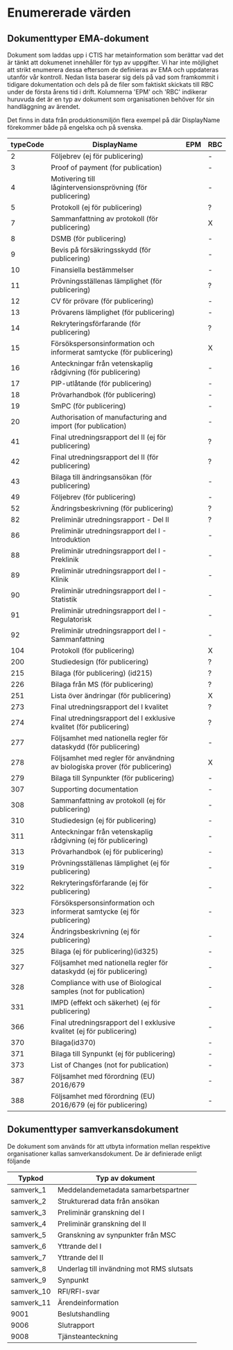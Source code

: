 Enumererade värden
==================


Dokumenttyper EMA-dokument
--------------------------

Dokument som laddas upp i CTIS har metainformation som berättar vad det är tänkt att dokumenet innehåller för typ av uppgifter. Vi har inte möjlighet att strikt enumerera dessa eftersom de definieras av EMA och uppdateras utanför vår kontroll. Nedan lista baserar sig dels på vad som framkommit i tidigare dokumentation och dels på de filer som faktiskt skickats till RBC under de första årens tid i drift. Kolumnerna 'EPM' och 'RBC' indikerar huruvuda det är en typ av dokument som organisationen behöver för sin handläggning av ärendet.

Det finns in data från produktionsmiljön flera exempel på där DisplayName förekommer både på engelska och på svenska. 

|typeCode | DisplayName                                                                  | EPM | RBC |
|---------| ------------                                                                 |-----|-----|
|2	      | Följebrev (ej för publicering)                                               |     |  -  |
|3	      | Proof of payment (for publication)                                           |     |  -  |
|4	      | Motivering till lågintervensionsprövning (för publicering)                   |     |  -  |
|5	      | Protokoll (ej för publicering)                                               |     |  ?  |
|7        | Sammanfattning av protokoll (för publicering)                                |     |  X  |
|8        | DSMB (för publicering)                                                       |     |  -  |
|9        | Bevis på försäkringsskydd (för publicering)                                  |     |  -  |
|10       | Finansiella bestämmelser                                                     |     |  -  |
|11       | Prövningsställenas lämplighet (för publicering)                              |     |  ?  |
|12       | CV för prövare (för publicering)                                             |     |  -  |
|13       | Prövarens lämplighet (för publicering)                                       |     |  -  |
|14       | Rekryteringsförfarande (för publicering)                                     |     |  ?  |
|15       | Försökspersonsinformation och informerat samtycke (för publicering)          |     |  X  |
|16       | Anteckningar från vetenskaplig rådgivning (för publicering)                  |     |  -  |
|17       | PIP-utlåtande (för publicering)                                              |     |  -  | 
|18       | Prövarhandbok (för publicering)                                              |     |  -  | 
|19       | SmPC (för publicering)                                                       |     |  -  | 
|20	      | Authorisation of manufacturing and import (for publication)                  |     |  -  |
|41	      | Final utredningsrapport del II (ej för publicering)                          |     |  ?  |
|42       | Final utredningsrapport del II (för publicering)                             |     |  ?  |
|43	      | Bilaga till ändringsansökan (för publicering)                                |     |  -  |                                           
|49       | Följebrev (för publicering)                                                  |     |  -  | 
|52	      | Ändringsbeskrivning (för publicering)                                        |     |  ?  |
|82	      | Preliminär utredningsrapport - Del II                                        |     |  ?  |
|86	      | Preliminär utredningsrapport del I - Introduktion                            |     |  -  |
|88	      | Preliminär utredningsrapport del I - Preklinik                               |     |  -  |
|89	      | Preliminär utredningsrapport del I - Klinik                                  |     |  -  |
|90	      | Preliminär utredningsrapport del I - Statistik                               |     |  -  |
|91	      | Preliminär utredningsrapport del I - Regulatorisk                            |     |  -  |
|92	      | Preliminär utredningsrapport del I - Sammanfattning                          |     |  -  |
|104      | Protokoll (för publicering)                                                  |     |  X  | 
|200      | Studiedesign (för publicering)                                               |     |  ?  | 
|215	  | Bilaga (för publicering) (id215)                                             |     |  ?  |
|226	  | Bilaga från MS (för publicering)                                             |     |  ?  |
|251      | Lista över ändringar (för publicering)                                       |     |  X  | 
|273      | Final utredningsrapport del I kvalitet                                       |     |  ?  | 
|274      | Final utredningsrapport del I exklusive kvalitet (för publicering)           |     |  ?  | 
|277      | Följsamhet med nationella regler för dataskydd (för publicering)             |     |  -  | 
|278      | Följsamhet med regler för användning av biologiska prover (för publicering)  |     |  X  | 
|279	  | Bilaga till Synpunkter (för publicering)                                     |     |  -  |
|307	  | Supporting documentation                                                     |     |  -  |
|308	  | Sammanfattning av protokoll (ej för publicering)                             |     |  -  |
|310	  | Studiedesign (ej för publicering)                                            |     |  -  |
|311	  | Anteckningar från vetenskaplig rådgivning (ej för publicering)               |     |  -  |
|313	  | Prövarhandbok (ej för publicering)                                           |     |  -  |
|319	  | Prövningsställenas lämplighet (ej för publicering)                           |     |  -  |
|322	  | Rekryteringsförfarande (ej för publicering)                                  |     |  -  |
|323	  | Försökspersonsinformation och informerat samtycke (ej för publicering)       |     |  -  |
|324	  | Ändringsbeskrivning (ej för publicering)                                     |     |  -  |
|325	  | Bilaga (ej för publicering)(id325)                                           |     |  -  |
|327	  | Följsamhet med nationella regler för dataskydd (ej för publicering)          |     |  -  |
|328	  | Compliance with use of Biological samples (not for publication)              |     |  -  |
|331	  | IMPD (effekt och säkerhet) (ej för publicering)                              |     |  -  |
|366	  | Final utredningsrapport del I exklusive kvalitet (ej för publicering)        |     |  -  | 
|370	  | Bilaga(id370)                                                                |     |  -  |
|371	  | Bilaga till Synpunkt (ej för publicering)                                    |     |  -  |
|373	  | List of Changes (not for publication)                                        |     |  -  |
|387      | Följsamhet med förordning (EU) 2016/679                                      |     |  -  |
|388	  | Följsamhet med förordning (EU) 2016/679 (ej för publicering)                 |     |  -  |



Dokumenttyper samverkansdokument
--------------------------------

De dokument som används för att utbyta information mellan respektive organisationer kallas samverkansdokument. De är definierade enligt följande

|Typkod      | Typ av dokument    |
|------      | -------------------|
|samverk_1   | Meddelandemetadata samarbetspartner                                        
|samverk_2   | Strukturerad data från ansökan                                        
|samverk_3   | Preliminär granskning del I                                        
|samverk_4   | Preliminär granskning del II                                        
|samverk_5   | Granskning av synpunkter från MSC                                        
|samverk_6   | Yttrande del I                                        
|samverk_7   | Yttrande del II                                        
|samverk_8   | Underlag till invändning mot RMS slutsats                                        
|samverk_9   | Synpunkt                                        
|samverk_10  | RFI/RFI-svar                                        
|samverk_11  | Ärendeinformation                                        
|9001        | Beslutshandling                                        
|9006        | Slutrapport
|9008	     | Tjänsteanteckning		


